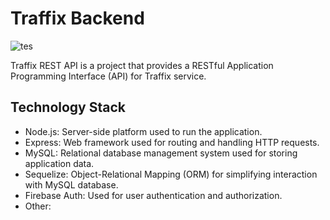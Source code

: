
# Traffix Backend

![tes](https://i.ibb.co/pw3TgX1/Cuplikan-layar-2023-05-19-103914.png)

Traffix REST API is a project that provides a RESTful Application Programming Interface (API) for Traffix service.


## Technology Stack

- Node.js: Server-side platform used to run the application.
- Express: Web framework used for routing and handling HTTP requests.
- MySQL: Relational database management system used for storing application data.
- Sequelize: Object-Relational Mapping (ORM) for simplifying interaction with MySQL database.
- Firebase Auth: Used for user authentication and authorization.
- Other:
